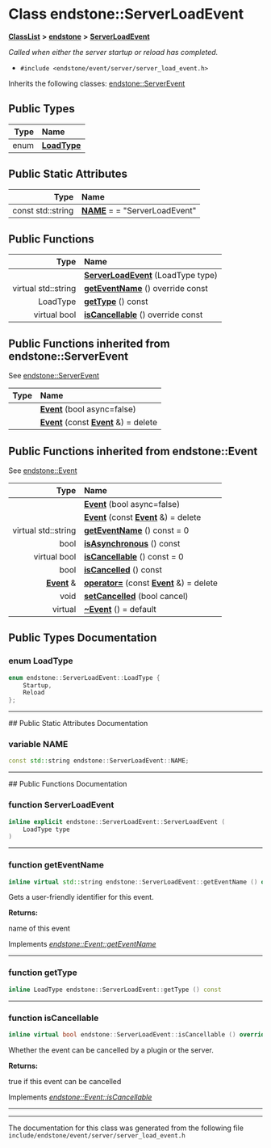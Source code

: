 

# Class endstone::ServerLoadEvent



[**ClassList**](annotated.md) **>** [**endstone**](namespaceendstone.md) **>** [**ServerLoadEvent**](classendstone_1_1ServerLoadEvent.md)



_Called when either the server startup or reload has completed._ 

* `#include <endstone/event/server/server_load_event.h>`



Inherits the following classes: [endstone::ServerEvent](classendstone_1_1ServerEvent.md)














## Public Types

| Type | Name |
| ---: | :--- |
| enum  | [**LoadType**](#enum-loadtype)  <br> |


















## Public Static Attributes

| Type | Name |
| ---: | :--- |
|  const std::string | [**NAME**](#variable-name)   = = "ServerLoadEvent"<br> |










































## Public Functions

| Type | Name |
| ---: | :--- |
|   | [**ServerLoadEvent**](#function-serverloadevent) (LoadType type) <br> |
| virtual std::string | [**getEventName**](#function-geteventname) () override const<br> |
|  LoadType | [**getType**](#function-gettype) () const<br> |
| virtual bool | [**isCancellable**](#function-iscancellable) () override const<br> |


## Public Functions inherited from endstone::ServerEvent

See [endstone::ServerEvent](classendstone_1_1ServerEvent.md)

| Type | Name |
| ---: | :--- |
|   | [**Event**](classendstone_1_1ServerEvent.md#function-event-12) (bool async=false) <br> |
|   | [**Event**](classendstone_1_1ServerEvent.md#function-event-22) (const [**Event**](classendstone_1_1Event.md) &) = delete<br> |


## Public Functions inherited from endstone::Event

See [endstone::Event](classendstone_1_1Event.md)

| Type | Name |
| ---: | :--- |
|   | [**Event**](classendstone_1_1Event.md#function-event-12) (bool async=false) <br> |
|   | [**Event**](classendstone_1_1Event.md#function-event-22) (const [**Event**](classendstone_1_1Event.md) &) = delete<br> |
| virtual std::string | [**getEventName**](classendstone_1_1Event.md#function-geteventname) () const = 0<br> |
|  bool | [**isAsynchronous**](classendstone_1_1Event.md#function-isasynchronous) () const<br> |
| virtual bool | [**isCancellable**](classendstone_1_1Event.md#function-iscancellable) () const = 0<br> |
|  bool | [**isCancelled**](classendstone_1_1Event.md#function-iscancelled) () const<br> |
|  [**Event**](classendstone_1_1Event.md) & | [**operator=**](classendstone_1_1Event.md#function-operator) (const [**Event**](classendstone_1_1Event.md) &) = delete<br> |
|  void | [**setCancelled**](classendstone_1_1Event.md#function-setcancelled) (bool cancel) <br> |
| virtual  | [**~Event**](classendstone_1_1Event.md#function-event) () = default<br> |
















































































## Public Types Documentation




### enum LoadType 

```C++
enum endstone::ServerLoadEvent::LoadType {
    Startup,
    Reload
};
```




<hr>
## Public Static Attributes Documentation




### variable NAME 

```C++
const std::string endstone::ServerLoadEvent::NAME;
```




<hr>
## Public Functions Documentation




### function ServerLoadEvent 

```C++
inline explicit endstone::ServerLoadEvent::ServerLoadEvent (
    LoadType type
) 
```




<hr>



### function getEventName 


```C++
inline virtual std::string endstone::ServerLoadEvent::getEventName () override const
```



Gets a user-friendly identifier for this event.




**Returns:**

name of this event 





        
Implements [*endstone::Event::getEventName*](classendstone_1_1Event.md#function-geteventname)


<hr>



### function getType 

```C++
inline LoadType endstone::ServerLoadEvent::getType () const
```




<hr>



### function isCancellable 


```C++
inline virtual bool endstone::ServerLoadEvent::isCancellable () override const
```



Whether the event can be cancelled by a plugin or the server.




**Returns:**

true if this event can be cancelled 





        
Implements [*endstone::Event::isCancellable*](classendstone_1_1Event.md#function-iscancellable)


<hr>

------------------------------
The documentation for this class was generated from the following file `include/endstone/event/server/server_load_event.h`

